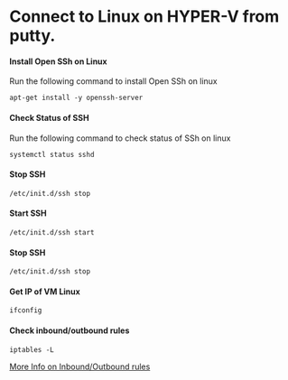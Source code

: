 
# Connect to Linux on HYPER-V from putty.

#### Install Open SSh on Linux
Run the following command to install Open SSh on linux

```
apt-get install -y openssh-server
```

#### Check Status of SSH
Run the following command to check status of SSh on linux

```
systemctl status sshd
```

#### Stop SSH

```
/etc/init.d/ssh stop
```

#### Start SSH

```
/etc/init.d/ssh start
```

#### Stop SSH

```
/etc/init.d/ssh stop
```

#### Get IP of VM Linux

```
ifconfig
```

#### Check inbound/outbound rules

```
iptables -L
```

[More Info on Inbound/Outbound rules](https://www.digitalocean.com/community/tutorials/iptables-essentials-common-firewall-rules-and-commands)


